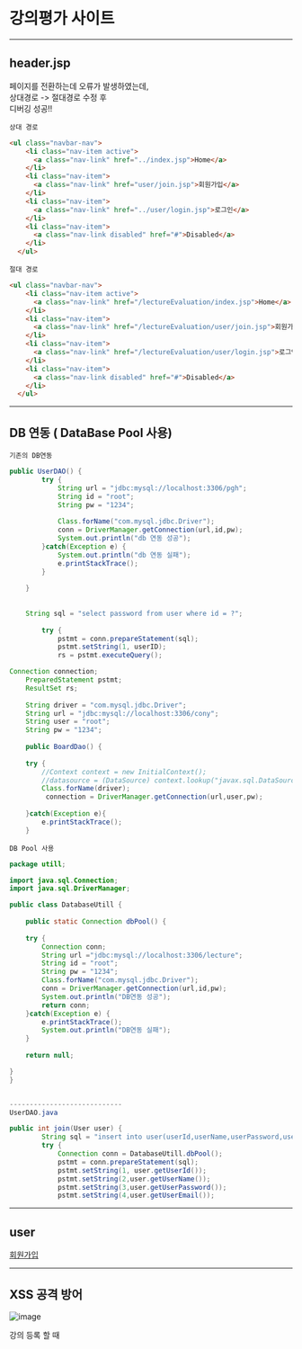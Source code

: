 # 강의평가 사이트

-------------------------------

## header.jsp

페이지를 전환하는데 오류가 발생하였는데,
<br/>
상대경로 -> 절대경로 수정 후 <br/>
디버깅 성공!! <br/>


`상대 경로`

```html
<ul class="navbar-nav">
    <li class="nav-item active">
      <a class="nav-link" href="../index.jsp">Home</a>
    </li>
    <li class="nav-item">
      <a class="nav-link" href="user/join.jsp">회원가입</a>
    </li>
    <li class="nav-item">
      <a class="nav-link" href="../user/login.jsp">로그인</a>
    </li>
    <li class="nav-item">
      <a class="nav-link disabled" href="#">Disabled</a>
    </li>
  </ul>
```
`절대 경로`
```html
<ul class="navbar-nav">
    <li class="nav-item active">
      <a class="nav-link" href="/lectureEvaluation/index.jsp">Home</a>
    </li>
    <li class="nav-item">
      <a class="nav-link" href="/lectureEvaluation/user/join.jsp">회원가입</a>
    </li>
    <li class="nav-item">
      <a class="nav-link" href="/lectureEvaluation/user/login.jsp">로그인</a>
    </li>
    <li class="nav-item">
      <a class="nav-link disabled" href="#">Disabled</a>
    </li>
  </ul>

```


-----------------------------------
## DB 연동 ( DataBase Pool 사용)

`기존의 DB연동`

```java
public UserDAO() {
		try {
			String url = "jdbc:mysql://localhost:3306/pgh";
			String id = "root";
			String pw = "1234";
			
			Class.forName("com.mysql.jdbc.Driver");
			conn = DriverManager.getConnection(url,id,pw);
			System.out.println("db 연동 성공");
		}catch(Exception e) {
			System.out.println("db 연동 실패");
			e.printStackTrace();
		}
	
	}
    
    
    String sql = "select password from user where id = ?";
		
		try {
			pstmt = conn.prepareStatement(sql);
			pstmt.setString(1, userID);
			rs = pstmt.executeQuery();

```


```java
Connection connection;
	PreparedStatement pstmt;
	ResultSet rs;
	
	String driver = "com.mysql.jdbc.Driver";
	String url = "jdbc:mysql://localhost:3306/cony";
	String user = "root";
	String pw = "1234";
	
	public BoardDao() {
	
	try {
		//Context context = new InitialContext();
		//datasource = (DataSource) context.lookup("javax.sql.DataSource");
		Class.forName(driver);
		 connection = DriverManager.getConnection(url,user,pw);
		
	}catch(Exception e){
		e.printStackTrace();
	}
```


`DB Pool 사용`

```java
package utill;

import java.sql.Connection;
import java.sql.DriverManager;

public class DatabaseUtill {
	
	public static Connection dbPool() {
		
	try {
		Connection conn;
		String url ="jdbc:mysql://localhost:3306/lecture";
		String id = "root";
		String pw = "1234";
		Class.forName("com.mysql.jdbc.Driver");
		conn = DriverManager.getConnection(url,id,pw);
		System.out.println("DB연동 성공");
		return conn;
	}catch(Exception e) {
		e.printStackTrace();
		System.out.println("DB연동 실패");
	}
	
	return null;

}
}


----------------------------
UserDAO.java

public int join(User user) {
		String sql = "insert into user(userId,userName,userPassword,userEmail) values(?,?,?,?)";
		try {
			Connection conn = DatabaseUtill.dbPool();
			pstmt = conn.prepareStatement(sql);
			pstmt.setString(1, user.getUserId());
			pstmt.setString(2,user.getUserName());
			pstmt.setString(3,user.getUserPassword());
			pstmt.setString(4,user.getUserEmail());
```
-----------------------------------

## user

[회원가입](https://github.com/gunny6026/JSP-lectureEvaluation/blob/master/WebContent/user/README.md)



----------------------------------------
## XSS 공격 방어

![image](https://user-images.githubusercontent.com/66653324/104120842-49da6900-537d-11eb-8733-0082787fa113.png)

강의 등록 할 때 <script> 태그를 넣어 사이트를 공격할 수 있다.
<br/> XSS 공격에 방어하기 위해 <script> 태그를 다른 문자로 치환해서 방어해보자 <br/>

```java
			pstmt = conn.prepareStatement(sql);
			pstmt.setNString(1, userId);
			pstmt.setNString(2, lecture.getLectureName().replaceAll("<", "&alt;").replaceAll(">", "&gt;").replaceAll("\r\n","<br>"));
			pstmt.setNString(3, lecture.getProfessorName().replaceAll("<", "&alt;").replaceAll(">", "&gt;").replaceAll("\r\n","<br>"));
			pstmt.setInt(4, lecture.getLectureYear());
			pstmt.setNString(5, lecture.getSemesterDivide());
			pstmt.setNString(6, lecture.getLectureDivide());
			pstmt.setNString(7, lecture.getEvaluationTitle().replaceAll("<", "&alt;").replaceAll(">", "&gt;").replaceAll("\r\n","<br>"));
			pstmt.setNString(8, lecture.getEvaluationContent().replaceAll("<", "&alt;").replaceAll(">", "&gt;").replaceAll("\r\n","<br>"));
			pstmt.setNString(9, lecture.getTotalscore());
			pstmt.setNString(10, lecture.getLecturescore());
			pstmt.setNString(11, lecture.getJoyscore());
			
```
